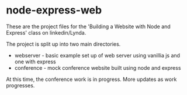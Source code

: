 # node-express-web

These are the project files for the 'Building a Website with Node and Express' class on linkedin/Lynda.

The project is split up into two main directories.

- webserver - basic example set up of web server using vanillia js and one with express
- conference - mock conference website built using node and express

At this time, the conference work is in progress. More updates as work progresses.
